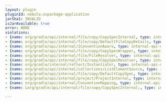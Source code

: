 ```yaml
---
layout: plugin
pluginId: nebula.ospackage-application
jarSha1: INVALID
isJarAvailable: true
error: NONE
violations:
- {name: org/gradle/api/internal/file/copy/CopySpecInternal, type: internal-api-usage}
- {name: org/gradle/api/internal/file/copy/DefaultFileCopyDetails, type: internal-api-usage}
- {name: org/gradle/api/internal/IConventionAware, type: internal-api-usage}
- {name: org/gradle/api/internal/file/copy/CopySpecWrapper, type: internal-api-usage}
- {name: org/gradle/api/internal/file/FileResolver, type: internal-api-usage}
- {name: org/gradle/api/internal/file/copy/CopySpecResolver, type: internal-api-usage}
- {name: org/gradle/internal/reflect/Instantiator, type: internal-api-usage}
- {name: org/gradle/api/internal/collections/ListElementSource, type: internal-api-usage}
- {name: org/gradle/api/internal/file/copy/DefaultCopySpec, type: internal-api-usage}
- {name: org/gradle/api/internal/project/ProjectInternal, type: internal-api-usage}
- {name: org/gradle/api/internal/ConventionMapping, type: internal-api-usage}
- {name: Lorg/gradle/api/internal/file/copy/CopySpecInternal;, type: internal-api-usage}

---
```


